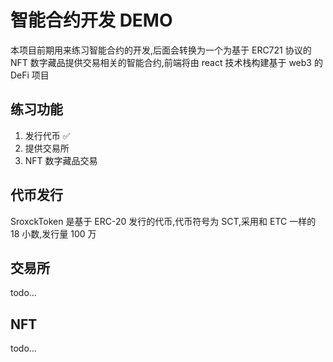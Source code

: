 # 智能合约开发 DEMO

本项目前期用来练习智能合约的开发,后面会转换为一个为基于 ERC721 协议的 NFT 数字藏品提供交易相关的智能合约,前端将由 react 技术栈构建基于 web3 的 DeFi 项目

## 练习功能

1. 发行代币 ✅
2. 提供交易所
3. NFT 数字藏品交易

## 代币发行

SroxckToken 是基于 ERC-20 发行的代币,代币符号为 SCT,采用和 ETC 一样的 18 小数,发行量 100 万

## 交易所

todo...

## NFT

todo...
